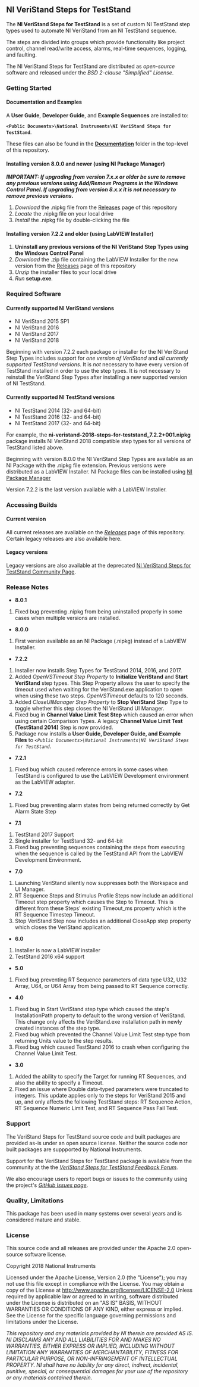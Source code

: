 ## NI VeriStand Steps for TestStand ##

The **NI VeriStand Steps for TestStand** is a set of custom NI TestStand step types used to automate NI VeriStand from an NI TestStand sequence. 

The steps are divided into groups which provide functionality like project control, channel read/write access, alarms, real-time sequences, logging, and faulting.

The NI VeriStand Steps for TestStand are distributed as *open-source* software and released under the *BSD 2-clause "Simplified" License*. 

### Getting Started ###

#### Documentation and Examples ####

A **User Guide**, **Developer Guide**, and **Example Sequences** are installed to:

**`<Public Documents>\National Instruments\NI VeriStand Steps for TestStand`**. 

These files can also be found in the **[Documentation](https://github.com/NIVeriStandAdd-Ons/VeriStand-steps-for-TestStand/tree/develop/Documentation)** folder in the top-level of this repository.

#### Installing version 8.0.0 and newer (using NI Package Manager) ####
***IMPORTANT: If upgrading from version 7.x.x or older be sure to remove any previous versions using Add/Remove Programs in the Windows Control Panel. If upgrading from version 8.x.x it is not necessary to remove previous versions.***

1. *Download* the .nipkg file from the [Releases](https://github.com/NIVeriStandAdd-Ons/VeriStand-steps-for-TestStand/releases) page of this repository
1. *Locate* the .nipkg file on your local drive
1. *Install* the .nipkg file by double-clicking the file

#### Installing version 7.2.2 and older (using LabVIEW Installer) ####
1. **Uninstall any previous versions of the NI VeriStand Step Types using the Windows Control Panel**
1. *Download* the .zip file containing the LabVIEW Installer for the new version from the [Releases](https://github.com/NIVeriStandAdd-Ons/VeriStand-steps-for-TestStand/releases) page of this repository
1. *Unzip* the installer files to your local drive
1. *Run* **setup.exe**.

### Required Software ###

#### Currently supported NI VeriStand versions ####

* NI VeriStand 2015 SP1
* NI VeriStand 2016
* NI VeriStand 2017
* NI VeriStand 2018

Beginning with version 7.2.2 each package or installer for the NI VeriStand Step Types includes support for *one version of VeriStand* and *all currently supported TestStand versions*. It is *not* necessary to have every version of TestStand installed in order to use the step types. It is not necessary to reinstall the VeriStand Step Types after installing a new supported version of NI TestStand. 

#### Currently supported NI TestStand versions ####
* NI TestStand 2014 (32- and 64-bit)
* NI TestStand 2016 (32- and 64-bit)
* NI TestStand 2017 (32- and 64-bit)

For example, the **ni-veristand-2018-steps-for-teststand_7.2.2+001.nipkg** package installs NI VeriStand 2018 compatible step types for all versions of TestStand listed above. 

Beginning with version 8.0.0 the NI VeriStand Step Types are available as an NI Package with the .nipkg file extension. Previous versions were distributed as a LabVIEW Installer. NI Package files can be installed using [NI Package Manager](http://search.ni.com/nisearch/app/main/p/bot/no/ap/tech/lang/en/pg/1/sn/catnav:du/q/ni%20package%20manager/)

Version 7.2.2 is the last version available with a LabVIEW Installer. 

### Accessing Builds ###

#### Current version ####

All current releases are available on the [*Releases*](https://github.com/NIVeriStandAdd-Ons/VeriStand-steps-for-TestStand/releases) page of this repository. Certain legacy releases are also available here.

#### Legacy versions ####

Legacy versions are also available at the deprecated [NI VeriStand Steps for TestStand Community Page](https://forums.ni.com/t5/NI-VeriStand-Add-Ons-Documents/NI-VeriStand-Add-on-VeriStand-Steps-for-TestStand/ta-p/3535888).  

### Release Notes ###

* **8.0.1**
 1. Fixed bug preventing .nipkg from being uninstalled properly in some cases when multiple versions are installed.

* **8.0.0**
 1. First version available as an NI Package (.nipkg) instead of a LabVIEW Installer. 

* **7.2.2**
 1. Installer now installs Step Types for TestStand 2014, 2016, and 2017.
 1. Added *OpenVSTimeout Step Property* to **Initialize VeriStand** and **Start VeriStand** step types. This Step Property allows the user to specify the timeout used when waiting for the VeriStand.exe application to open when using these two steps. *OpenVSTimeout* defaults to 120 seconds.
 1. Added *CloseUIManager Step Property* to **Stop VeriStand** Step Type to toggle whether this step closes the NI VeriStand UI Manager. 
 1. Fixed bug in **Channel Value Limit Test Step** which caused an error when using certain Comparison Types. A legacy **Channel Value Limit Test (TestStand 2014)** Step is now provided. 
 1. Package now installs a **User Guide, Developer Guide, and Example Files** to *`<Public Documents>\National Instruments\NI VeriStand Steps for TestStand`*.

* **7.2.1**
 1. Fixed bug which caused reference errors in some cases when TestStand is configured to use the LabVIEW Development environment as the LabVIEW adapter.


* **7.2**
 1. Fixed bug preventing alarm states from being returned correctly by Get Alarm State Step


* **7.1**
 1. TestStand 2017 Support
 1. Single installer for TestStand 32- and 64-bit
 1. Fixed bug preventing sequences containing the steps from executing when the sequence is called by the TestStand API from the LabVIEW Development Environment.


* **7.0**
 1. Launching VeriStand silently now suppresses both the Workspace and UI Manager.
 1. RT Sequence Steps and Stimulus Profile Steps now include an additional Timeout step property which causes the Step to Timeout. This is different from these Steps' existing Timeout_ms property which is the RT Sequence Timestep Timeout.
 1. Stop VeriStand Step now includes an additional CloseApp step property which closes the VeriStand application.


* **6.0**
 1. Installer is now a LabVIEW installer
 1. TestStand 2016 x64 support


* **5.0**
 1. Fixed bug preventing RT Sequence parameters of data type U32, U32 Array, U64, or U64 Array from being passed to RT Sequence correctly. 


* **4.0**
 1. Fixed bug in Start VeriStand step type which caused the step's InstallationPath property to default to the wrong version of VeriStand. This change only affects the VeriStand.exe installation path in newly created instances of the step type.
 1. Fixed bug which prevented the Channel Value Limit Test step type from returning Units value to the step results.  
 1. Fixed bug which caused TestStand 2016 to crash when configuring the Channel Value Limit Test. 


* **3.0** 
 1. Added the ability to specify the Target for running RT Sequences, and also the ability to specify a Timeout.  
 1. Fixed an issue where Double data-typed parameters were truncated to integers.  This update applies only to the steps for VeriStand 2015 and up, and only affects the following TestStand steps: RT Sequence Action, RT Sequence Numeric Limit Test, and RT Sequence Pass Fail Test.

### Support ###

The VeriStand Steps for TestStand source code and built packages are provided as-is under an open source license. Neither the source code nor built packages are suppported by National Instruments. 

Support for the VeriStand Steps for TestStand package is available from the community at the the [*VeriStand Steps for TestStand Feedback Forum*](https://forums.ni.com/t5/NI-VeriStand-Add-Ons-Discussions/VeriStand-Steps-for-TestStand-Feedback/td-p/3442166). 

We also encourage users to report bugs or issues to the community using the project's [*GitHub Issues page*](https://github.com/NIVeriStandAdd-Ons/VeriStand-steps-for-TestStand/issues).


### Quality, Limitations ###

This package has been used in many systems over several years and is considered mature and stable.  

### License ###

This source code and all releases are provided under the Apache 2.0 open-source software license.

 Copyright 2018 National Instruments
 

  Licensed under the Apache License, Version 2.0 (the "License"); you may not use this file except in compliance with the License.
  You may obtain a copy of the License at 
  http://www.apache.org/licenses/LICENSE-2.0
  Unless required by applicable law or agreed to in writing, software distributed under the License is distributed on an "AS IS" BASIS, WITHOUT WARRANTIES OR CONDITIONS OF ANY KIND, either express or implied.
  See the License for the specific language governing permissions and limitations under the License.

*This repository and any materials provided by NI therein are provided AS IS. NI DISCLAIMS ANY AND ALL LIABILITIES FOR AND MAKES NO WARRANTIES, EITHER EXPRESS OR IMPLIED, INCLUDING WITHOUT LIMITATION ANY WARRANTIES OF MERCHANTABILITY, FITNESS FOR  PARTICULAR PURPOSE, OR NON-INFRINGEMENT OF INTELLECTUAL PROPERTY. NI shall have no liability for any direct, indirect, incidental, punitive, special, or consequential damages for your use of the repository or any materials contained therein.*
